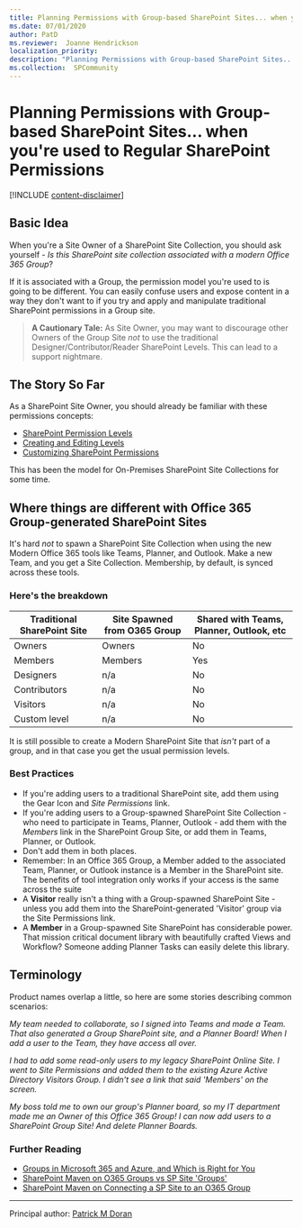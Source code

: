 ```yaml
---
title: Planning Permissions with Group-based SharePoint Sites... when you're used to Regular SharePoint Permissions.
ms.date: 07/01/2020
author: PatD
ms.reviewer:  Joanne Hendrickson
localization_priority: 
description: "Planning Permissions with Group-based SharePoint Sites... when you're used to Regular SharePoint Permissions."
ms.collection:  SPCommunity
---
```


# Planning Permissions with Group-based SharePoint Sites... when you're used to Regular SharePoint Permissions

[!INCLUDE [content-disclaimer](includes/content-disclaimer.md)]

## Basic Idea

When you're a Site Owner of a SharePoint Site Collection, you should ask yourself - *Is this SharePoint site collection associated with a modern Office 365 Group*?

If it is associated with a Group, the permission model you're used to is going to be different. You can easily confuse users and expose content in a way they don't want to if you try and apply and manipulate traditional SharePoint permissions in a Group site.

> **A Cautionary Tale:**
> As Site Owner, you may want to discourage other Owners of the Group Site *not* to use the traditional Designer/Contributor/Reader SharePoint Levels. This can lead to a support nightmare.

## The Story So Far

As a SharePoint Site Owner, you should already be familiar with these permissions concepts:

* [SharePoint Permission Levels](https://docs.microsoft.com/sharepoint/understanding-permission-levels)
* [Creating and Editing Levels](https://docs.microsoft.com/sharepoint/how-to-create-and-edit-permission-levels)
* [Customizing SharePoint Permissions](https://docs.microsoft.com/sharepoint/customize-sharepoint-site-permissions)

This has been the model for On-Premises SharePoint Site Collections for some time.

## Where things are different with Office 365 Group-generated SharePoint Sites

It's hard *not* to spawn a SharePoint Site Collection when using the new Modern Office 365 tools like Teams, Planner, and Outlook. Make a new Team, and you get a Site Collection.  Membership, by default, is synced across these tools.

### Here's the breakdown

|Traditional SharePoint Site| Site Spawned from O365 Group  | Shared with Teams, Planner, Outlook, etc|
|--|--|--|
| Owners | Owners   | No
| Members | Members | Yes
| Designers| n/a | No
| Contributors | n/a | No
| Visitors | n/a| No
| Custom level | n/a | No

It is still possible to create a Modern SharePoint Site that *isn't* part of a group, and in that case you get the usual permission levels.

### Best Practices

* If you're adding users to a traditional SharePoint site, add them using the Gear Icon and *Site Permissions* link.
* If you're adding users to a Group-spawned SharePoint Site Collection - who need to participate in Teams, Planner, Outlook - add them with the *Members* link in the SharePoint Group Site, or add them in Teams, Planner, or Outlook.
* Don't add them in both places.
* Remember: In an Office 365 Group, a Member added to the associated Team, Planner, or Outlook instance is a Member in the SharePoint site.  The benefits of tool integration only works if your access is the same across the suite
* A **Visitor** really isn't a thing with a Group-spawned SharePoint Site - unless you add them into the SharePoint-generated 'Visitor' group via the Site Permissions link.
* A **Member** in a  Group-spawned Site SharePoint has considerable power.  That mission critical document library with beautifully crafted Views and Workflow?  Someone adding Planner Tasks can easily delete this library.

## Terminology

Product names overlap a little, so here are some stories describing common scenarios:

*My team needed to collaborate, so I signed into Teams and made a Team.  That also generated a Group SharePoint site, and a Planner Board!  When I add a user to the Team, they have access all over.*

*I had to add some read-only users to my legacy SharePoint Online Site. I went to Site Permissions and added them to the existing Azure Active Directory Visitors Group.  I didn't see a link that said 'Members' on the screen.*

*My boss told me to own our group's Planner board, so my IT department made me an Owner of this Office 365 Group! I can now add users to a SharePoint Group Site! And delete Planner Boards.*

### Further Reading

* [Groups in Microsoft 365 and Azure, and Which is Right for You](all-about-groups.md)
* [SharePoint Maven on O365 Groups vs SP Site 'Groups'](https://sharepointmaven.com/office-365-groups-or-sharepoint-team-sites/)
* [SharePoint Maven on Connecting a SP Site to an O365 Group](https://sharepointmaven.com/how-to-connect-a-sharepoint-site-to-an-office-365-group/)


---

Principal author: [Patrick M Doran](https://www.linkedin.com/in/patrickdoran/)
